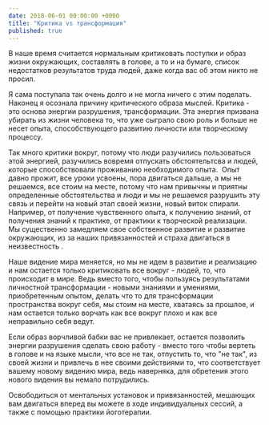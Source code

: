 ```yaml
---
date: 2018-06-01 00:00:00 +0000
title: "Критика vs трансформация"
published: true
---
```

В наше время считается нормальным критиковать поступки и образ жизни окружающих, составлять в голове, а то и на бумаге, список недостатков результатов труда людей, даже когда вас об этом никто не просил.

Я сама поступала так очень долго и не могла ничего с этим поделать. Наконец я осознала причину критического образа мыслей. Критика - это основа энергии разрушения, трансформации. Эта энергия призвана убирать из жизни человека то, что уже сыграло свою роль и больше не несет опыта, способствующего развитию личности или творческому процессу.

Так много критики вокруг, потому что люди разучились пользоваться этой энергией, разучились вовремя отпускать обстоятельтсва и людей, которые способствовали проживанию необходимого опыта. 
Опыт давно прожит, все уроки усвоены, пора двигаться дальше, а мы не решаемся, все стоим на месте, потому что нам привычны и приятны определенные обстоятельства и люди и мы не решаемся разрушить эту связь и перейти на новый этап своей жизни, новый виток спирали. Например, от получение чувственного опыта, к получению знаний, от получения знаний к практике, от практики к творческой реализации. 
Мы существенно замедляем свое собственное развитие и развитие окружающих, из за наших привязанностей и страха двигаться в неизвестность .

Наше видение мира меняется, но мы не идем в развитие и реализацию и нам остается только критиковать все вокруг - людей, то, что происходит в мире. Ведь вместо того, чтобы пользуясь результатами личностной трансформации - новыми знаниями и умениями, приобретенным опытом, делать что то для трансформации пространства вокруг себя, мы стоим на месте, хватаясь за прошлое, и нам остается только ворчать как все вокруг плохо и как все неправильно себя ведут.

Если образ ворчливой бабки вас не привлекает, остается позволить энергии разрушения сделать свою работу - вместо того чтобы вертеть в голове и на языке мысли, что все не так, отпустить то, что "не так", из своей жизни и привлечь в нее своими действиями то, что соответствует вашему новому видению мира, ведь наверняка, для обретения этого нового видения вы немало потрудились.

Освободиться от ментальных установок и привязанностей, мешающих вам двигаться вперед вы можете в ходе индивидуальных сессий, а также с помощью практики йоготерапии.
